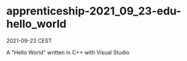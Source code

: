# apprenticeship-2021_09_23-edu-hello_world
2021-09-23 CEST

A "Hello World" written in C++ with Visual Studio
